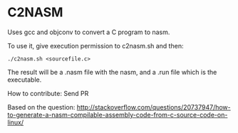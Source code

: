 
# C2NASM

Uses gcc and objconv to convert a C program to nasm.

To use it, give execution permission to c2nasm.sh and then:

```
./c2nasm.sh <sourcefile.c>
```

The result will be a .nasm file with the nasm, and a .run file which is the executable.

How to contribute: Send PR

Based on the question:
http://stackoverflow.com/questions/20737947/how-to-generate-a-nasm-compilable-assembly-code-from-c-source-code-on-linux/
